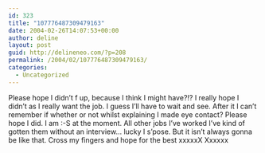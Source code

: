 ```yaml
---
id: 323
title: "107776487309479163"
date: 2004-02-26T14:07:53+00:00
author: deline
layout: post
guid: http://delineneo.com/?p=208
permalink: /2004/02/107776487309479163/
categories:
  - Uncategorized
---
```

Please hope I didn&#8217;t f up, because I think I might have?!? I really hope I didn&#8217;t as I really want the job. I guess I&#8217;ll have to wait and see. After it I can&#8217;t remember if whether or not whilst explaining I made eye contact? Please hope I did. I am :-S at the moment. All other jobs I&#8217;ve worked I&#8217;ve kind of gotten them without an interview&#8230; lucky I s&#8217;pose. But it isn&#8217;t always gonna be like that. Cross my fingers and hope for the best xxxxxX Xxxxxx
